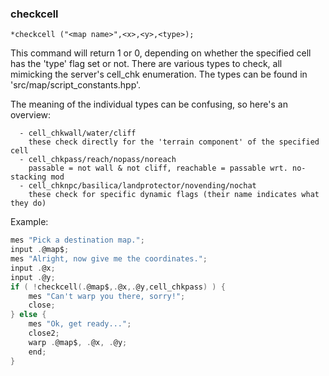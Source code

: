 ### checkcell
```
*checkcell ("<map name>",<x>,<y>,<type>);
```

This command will return 1 or 0, depending on whether the specified cell has
the 'type' flag set or not. There are various types to check, all mimicking
the server's cell_chk enumeration. The types can be found in 'src/map/script_constants.hpp'.

The meaning of the individual types can be confusing, so here's an overview:
```
  - cell_chkwall/water/cliff
    these check directly for the 'terrain component' of the specified cell
  - cell_chkpass/reach/nopass/noreach
    passable = not wall & not cliff, reachable = passable wrt. no-stacking mod
  - cell_chknpc/basilica/landprotector/novending/nochat
    these check for specific dynamic flags (their name indicates what they do)
```

Example:
```c
mes "Pick a destination map.";
input .@map$;
mes "Alright, now give me the coordinates.";
input .@x;
input .@y;
if ( !checkcell(.@map$,.@x,.@y,cell_chkpass) ) {
    mes "Can't warp you there, sorry!";
    close;
} else {
    mes "Ok, get ready...";
    close2;
    warp .@map$, .@x, .@y;
    end;
}
```
